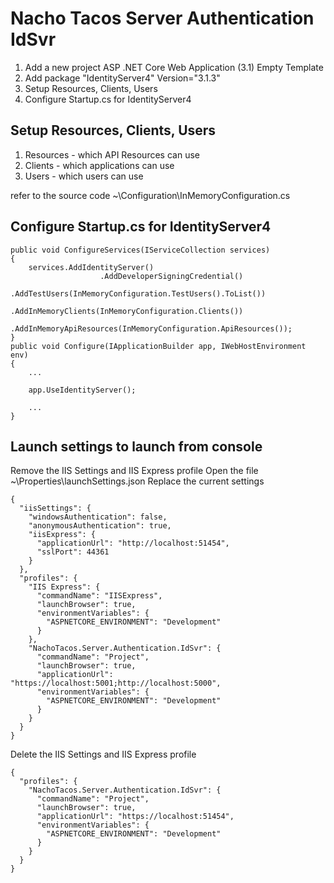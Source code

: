 ﻿# Nacho Tacos Server Authentication IdSvr

1. Add a new project ASP .NET Core Web Application (3.1) Empty Template
2. Add package "IdentityServer4" Version="3.1.3"
3. Setup Resources, Clients, Users
4. Configure Startup.cs for IdentityServer4

## Setup Resources, Clients, Users
1. Resources - which API Resources can use
2. Clients - which applications can use
3. Users - which users can use

refer to the source code ~\Configuration\InMemoryConfiguration.cs


## Configure Startup.cs for IdentityServer4

```
public void ConfigureServices(IServiceCollection services)
{
    services.AddIdentityServer()
                    .AddDeveloperSigningCredential()
                    .AddTestUsers(InMemoryConfiguration.TestUsers().ToList())
                    .AddInMemoryClients(InMemoryConfiguration.Clients())
                    .AddInMemoryApiResources(InMemoryConfiguration.ApiResources());
}
public void Configure(IApplicationBuilder app, IWebHostEnvironment env)
{
    ...

    app.UseIdentityServer();

    ...
}

```


## Launch settings to launch from console
Remove the IIS Settings and IIS Express profile
Open the file ~\Properties\launchSettings.json
Replace the current settings
```
{
  "iisSettings": {
    "windowsAuthentication": false, 
    "anonymousAuthentication": true, 
    "iisExpress": {
      "applicationUrl": "http://localhost:51454",
      "sslPort": 44361
    }
  },
  "profiles": {
    "IIS Express": {
      "commandName": "IISExpress",
      "launchBrowser": true,
      "environmentVariables": {
        "ASPNETCORE_ENVIRONMENT": "Development"
      }
    },
    "NachoTacos.Server.Authentication.IdSvr": {
      "commandName": "Project",
      "launchBrowser": true,
      "applicationUrl": "https://localhost:5001;http://localhost:5000",
      "environmentVariables": {
        "ASPNETCORE_ENVIRONMENT": "Development"
      }
    }
  }
}
```
Delete the IIS Settings and IIS Express profile
```
{
  "profiles": {
    "NachoTacos.Server.Authentication.IdSvr": {
      "commandName": "Project",
      "launchBrowser": true,
      "applicationUrl": "https://localhost:51454",
      "environmentVariables": {
        "ASPNETCORE_ENVIRONMENT": "Development"
      }
    }
  }
}
```
